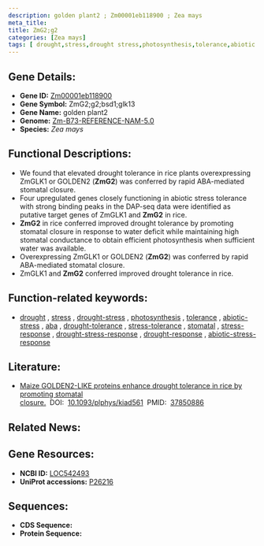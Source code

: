 ```yaml
---
description: golden plant2 ; Zm00001eb118900 ; Zea mays
meta_title:
title: ZmG2;g2
categories: [Zea mays]
tags: [ drought,stress,drought stress,photosynthesis,tolerance,abiotic stress,aba,drought tolerance,stress tolerance,stomatal,stress response,drought stress response,drought response,abiotic stress response ]
---
```


## Gene Details:
- **Gene ID:**	[Zm00001eb118900](https://www.maizegdb.org/gene_center/gene/Zm00001eb118900)
- **Gene Symbol:** ZmG2;g2;bsd1;glk13
- **Gene Name:** golden plant2
- **Genome:** [Zm-B73-REFERENCE-NAM-5.0](https://www.maizegdb.org/genome/assembly/Zm-B73-REFERENCE-NAM-5.0)
- **Species:** *Zea mays*

## Functional Descriptions:
   - We found that elevated drought tolerance in rice plants overexpressing ZmGLK1 or GOLDEN2 (**ZmG2**) was conferred by rapid ABA-mediated stomatal closure.
   - Four upregulated genes closely functioning in abiotic stress tolerance with strong binding peaks in the DAP-seq data were identified as putative target genes of ZmGLK1 and **ZmG2** in rice.
   - **ZmG2** in rice conferred improved drought tolerance by promoting stomatal closure in response to water deficit while maintaining high stomatal conductance to obtain efficient photosynthesis when sufficient water was available. 
   - Overexpressing ZmGLK1 or GOLDEN2 (**ZmG2**) was conferred by rapid ABA-mediated stomatal closure.
   - ZmGLK1 and **ZmG2** conferred improved drought tolerance in rice.

## Function-related keywords:
- [drought](/tags/drought/)&nbsp;,&nbsp;[stress](/tags/stress/)&nbsp;,&nbsp;[drought-stress](/tags/drought-stress/)&nbsp;,&nbsp;[photosynthesis](/tags/photosynthesis/)&nbsp;,&nbsp;[tolerance](/tags/tolerance/)&nbsp;,&nbsp;[abiotic-stress](/tags/abiotic-stress/)&nbsp;,&nbsp;[aba](/tags/aba/)&nbsp;,&nbsp;[drought-tolerance](/tags/drought-tolerance/)&nbsp;,&nbsp;[stress-tolerance](/tags/stress-tolerance/)&nbsp;,&nbsp;[stomatal](/tags/stomatal/)&nbsp;,&nbsp;[stress-response](/tags/stress-response/)&nbsp;,&nbsp;[drought-stress-response](/tags/drought-stress-response/)&nbsp;,&nbsp;[drought-response](/tags/drought-response/)&nbsp;,&nbsp;[abiotic-stress-response](/tags/abiotic-stress-response/)

## Literature:
   - [Maize GOLDEN2-LIKE proteins enhance drought tolerance in rice by promoting stomatal closure.]( https://academic.oup.com/plphys/advance-article/doi/10.1093/plphys/kiad561/7321085?login=true)&nbsp;&nbsp;DOI:&nbsp;&nbsp;[10.1093/plphys/kiad561](https://academic.oup.com/plphys/advance-article/doi/10.1093/plphys/kiad561/7321085?login=true)&nbsp;&nbsp;PMID:&nbsp;&nbsp;[37850886](https://pubmed.ncbi.nlm.nih.gov/37850886/)

## Related News:

## Gene Resources:
- **NCBI ID:**  [LOC542493](https://www.ncbi.nlm.nih.gov/gene/?term=LOC542493)
- **UniProt accessions:** [P26216](https://www.uniprot.org/uniprotkb/P26216/entry)



## Sequences:
- **CDS Sequence:**
- **Protein Sequence:**

